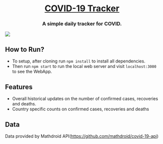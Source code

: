 <h1 align="center"><a href="https://sbrshkappa.github.io/COVIDTracker/">COVID-19 Tracker</a></h1>
<h3 align="center">A simple daily tracker for COVID.</h3>

![](gifs/coronatracker.gif)

## How to Run?

- To setup, after cloning run `npm install` to install all dependencies.
- Then run `npm start` to run the local web server and visit `localhost:3000` to see the WebApp.

## Features

- Overall historical updates on the number of confirmed cases, recoveries and deaths.
- Country specific counts on confirmed cases, recoveries and deaths

## Data

Data provided by Mathdroid API(https://github.com/mathdroid/covid-19-api)

